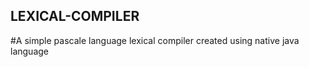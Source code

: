 ## LEXICAL-COMPILER

#A simple pascale language lexical compiler created using native java language
